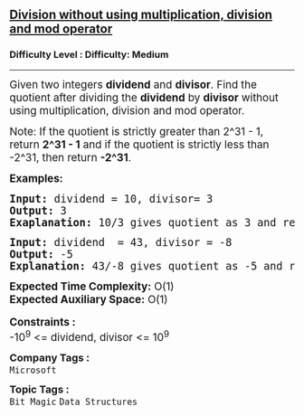 <h2><a href="https://www.geeksforgeeks.org/problems/division-without-using-multiplication-division-and-mod-operator/1">Division without using multiplication, division and mod operator</a></h2><h3>Difficulty Level : Difficulty: Medium</h3><hr><div class="problems_problem_content__Xm_eO"><p><span style="font-size: 14pt;">Given two integers <strong>dividend</strong>&nbsp;and <strong>divisor</strong>. Find the quotient after dividing the <strong>dividend</strong>&nbsp;by <strong>divisor</strong>&nbsp;without using multiplication, division and mod operator.</span></p>
<p><span style="font-size: 14pt;"><span style="font-size: 18.6667px;">Note: If the quotient is strictly greater than 2^31 - 1, return <strong>2^31 - 1</strong> and if the quotient is strictly less than -2^31, then return <strong>-2^31</strong>.</span></span></p>
<p><span style="font-size: 14pt;"><strong>Examples:</strong></span></p>
<pre><span style="font-size: 14pt;"><strong>Input: </strong>dividend = 10, divisor= 3
<strong>Output:</strong> 3
<strong>Exaplanation: </strong>10/3 gives quotient as 3 and remainder as 1.</span></pre>
<pre><span style="font-size: 14pt;"><strong>Input: </strong>dividend  = 43, divisor = -8<br></span><span style="font-size: 14pt;"><strong>Output:</strong> -5
<strong>Explanation: </strong>43/-8 gives quotient as -5 and remainder as 3.</span></pre>
<div><span style="font-size: 14pt;"><strong>Expected Time Complexity:</strong> O(1)</span></div>
<div><span style="font-size: 14pt;"><strong>Expected Auxiliary Space:</strong> O(1)</span></div>
<div>&nbsp;</div>
<div><span style="font-size: 14pt;"><strong>Constraints :</strong></span></div>
<div><span style="font-size: 14pt;">-10<sup>9</sup> &lt;= </span><span style="font-size: 14pt;">dividend</span><span style="font-size: 14pt;">, </span><span style="font-size: 14pt;">divisor</span><span style="font-size: 14pt;"> &lt;= 10<sup>9</sup></span></div></div><p><span style=font-size:18px><strong>Company Tags : </strong><br><code>Microsoft</code>&nbsp;<br><p><span style=font-size:18px><strong>Topic Tags : </strong><br><code>Bit Magic</code>&nbsp;<code>Data Structures</code>&nbsp;